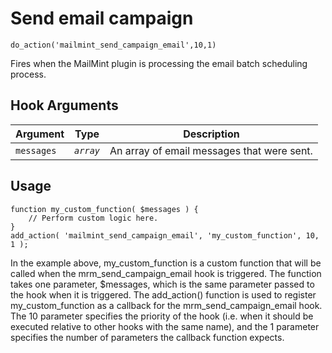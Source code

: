 # Send email campaign

<Badge type="tip" vertical="top" text="Mail Mint Core" /> <Badge type="warning" vertical="top" text="Basic" />

```do_action('mailmint_send_campaign_email',10,1)```

Fires when the MailMint plugin is processing the email batch scheduling process.


## Hook Arguments

| Argument     | Type       | Description                            |
|--------------|------------|----------------------------------------|
| `messages`      | _`array`_  |   An array of email messages that were sent.  |


## Usage

```
function my_custom_function( $messages ) {
    // Perform custom logic here.
}
add_action( 'mailmint_send_campaign_email', 'my_custom_function', 10, 1 );
```

In the example above, my_custom_function is a custom function that will be called when the mrm_send_campaign_email hook is triggered. The function takes one parameter, $messages, which is the same parameter passed to the hook when it is triggered.
The add_action() function is used to register my_custom_function as a callback for the mrm_send_campaign_email hook. The 10 parameter specifies the priority of the hook (i.e. when it should be executed relative to other hooks with the same name), and the 1 parameter specifies the number of parameters the callback function expects.
